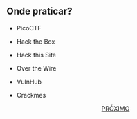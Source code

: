 ## Onde praticar?

- PicoCTF

- Hack the Box

- Hack this Site

- Over the Wire

- VulnHub

- Crackmes

<p align="center">
  <a href="./comunidade.md">PRÓXIMO</a>
</p>
